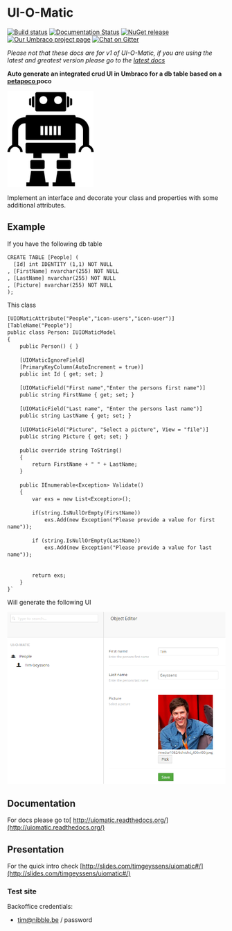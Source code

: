 # UI-O-Matic #

[![Build status](https://ci.appveyor.com/api/projects/status/94932v6vx6mp2g57?svg=true)](https://ci.appveyor.com/project/TimGeyssens/uiomatic)
[![Documentation Status](https://readthedocs.org/projects/uiomatic/badge/?version=latest)](http://uiomatic.readthedocs.org/en/latest/)
[![NuGet release](https://img.shields.io/nuget/v/Nibble.Umbraco.UIOMatic.svg)](https://www.nuget.org/packages/Nibble.Umbraco.UIOMatic)
[![Our Umbraco project page](https://img.shields.io/badge/our-umbraco-orange.svg)](https://our.umbraco.org/projects/developer-tools/ui-o-matic/)
[![Chat on Gitter](https://img.shields.io/badge/gitter-join_chat-green.svg)](https://gitter.im/TimGeyssens/UIOMatic)

*Please not that these docs are for v1 of UI-O-Matic, if you are using the latest and greatest version please go to the [latest docs](http://uiomatic.readthedocs.io/en/stable/)*

**Auto generate an integrated crud UI in Umbraco for a db table based on a [petapoco ](http://www.toptensoftware.com/petapoco/)poco**

![](logo.png)

Implement an interface and decorate your class and properties with some additional attributes.

## Example ##
If you have the following db table

    CREATE TABLE [People] (
      [Id] int IDENTITY (1,1) NOT NULL
    , [FirstName] nvarchar(255) NOT NULL
    , [LastName] nvarchar(255) NOT NULL
    , [Picture] nvarchar(255) NOT NULL
    );

This class

    [UIOMaticAttribute("People","icon-users","icon-user")]
    [TableName("People")]
    public class Person: IUIOMaticModel
    {
        public Person() { }

        [UIOMaticIgnoreField]
        [PrimaryKeyColumn(AutoIncrement = true)]
        public int Id { get; set; }

        [UIOMaticField("First name","Enter the persons first name")]
        public string FirstName { get; set; }

        [UIOMaticField("Last name", "Enter the persons last name")]
        public string LastName { get; set; }

        [UIOMaticField("Picture", "Select a picture", View = "file")]
        public string Picture { get; set; }

        public override string ToString()
        {
            return FirstName + " " + LastName;
        }

        public IEnumerable<Exception> Validate()
        {
            var exs = new List<Exception>();

            if(string.IsNullOrEmpty(FirstName))
                exs.Add(new Exception("Please provide a value for first name"));

            if (string.IsNullOrEmpty(LastName))
                exs.Add(new Exception("Please provide a value for last name"));


            return exs;
        }
    }`

Will generate the following UI

![](example.png)

## Documentation ##

For docs please go to[ http://uiomatic.readthedocs.org/](http://uiomatic.readthedocs.org/)

## Presentation ##
For the quick intro check [http://slides.com/timgeyssens/uiomatic#/](http://slides.com/timgeyssens/uiomatic#/)

### Test site ###
Backoffice credentials: 
- tim@nibble.be / password



